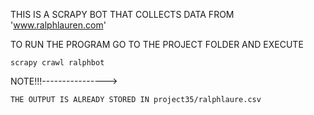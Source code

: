 THIS IS A SCRAPY BOT THAT COLLECTS DATA FROM 'www.ralphlauren.com'

TO RUN THE PROGRAM GO TO THE PROJECT FOLDER AND EXECUTE 

    scrapy crawl ralphbot


NOTE!!!---------------->

    THE OUTPUT IS ALREADY STORED IN project35/ralphlaure.csv

